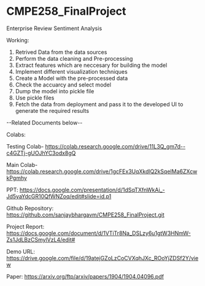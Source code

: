 # CMPE258_FinalProject

Enterprise Review Sentiment Analysis

Working:
1. Retrived Data from the data sources
2. Perform the data cleaning and Pre-processing
3. Extract features which are neccesary for building the model
4. Implement different visualization techniques
5. Create a Model with the pre-processed data
6. Check the accuarcy and select model
7. Dump the model into pickle file
8. Use pickle files
9. Fetch the data from deployment and pass it to the developed UI to generate the required results

--Related Documents below--

Colabs: 

Testing Colab- https://colab.research.google.com/drive/11L3Q_gm7d--c4GZTj-gUOJhYC3odx8gQ

Main Colab- https://colab.research.google.com/drive/1gcFEx3UqXkdlQ2kSqeIMa6ZXcwkPgmhy

PPT: https://docs.google.com/presentation/d/1dSqTXfnWkAi_-Jd5yaYdcGR10QfWNZoq/edit#slide=id.p1

Github Repository: https://github.com/sanjaybhargavm/CMPE258_FinalProject.git

Project Report: https://docs.google.com/document/d/1VTiTr8Na_DSLzy6u1gtW3HNmW-Zs1JdLBzCSmylVzL4/edit#

Demo URL: https://drive.google.com/file/d/19atejGZoLzCoCVXqhJXc_ROoYjZDSf2Y/view

Paper: https://arxiv.org/ftp/arxiv/papers/1904/1904.04096.pdf
